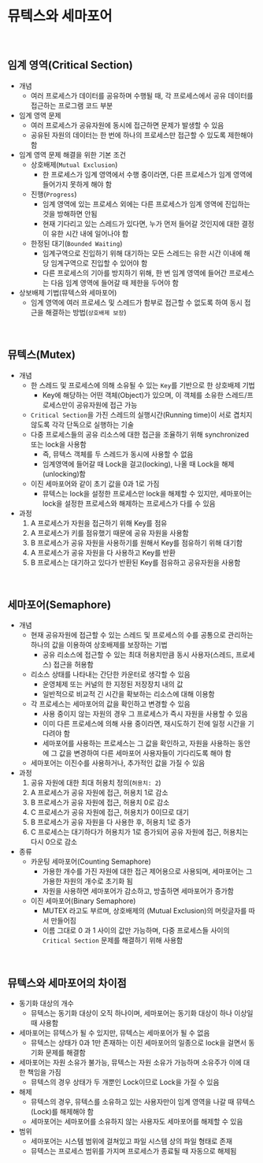 # 뮤텍스와 세마포어

<br/>

## 임계 영역(Critical Section)

- 개념
    - 여러 프로세스가 데이터를 공유하며 수행될 때, 각 프로세스에서 공유 데이터를 접근하는 프로그램 코드 부분
- 임계 영역 문제
    - 여러 프로세스가 공유자원에 동시에 접근하면 문제가 발생할 수 있음
    - 공유된 자원의 데이터는 한 번에 하나의 프로세스만 접근할 수 있도록 제한해야 함
- 임계 영역 문제 해결을 위한 기본 조건
    - 상호배제(`Mutual Exclusion`)
        - 한 프로세스가 임계 영역에서 수행 중이라면, 다른 프로세스가 임계 영역에 들어가지 못하게 해야 함
    - 진행(`Progress`)
        - 임계 영역에 있는 프로세스 외에는 다른 프로세스가 임계 영역에 진입하는 것을 방해하면 안됨
        - 현재 기다리고 있는 스레드가 있다면, 누가 먼저 들어갈 것인지에 대한 결정이 유한 시간 내에 일어나야 함
    - 한정된 대기(`Bounded Waiting`)
        - 임계구역으로 진입하기 위해 대기하는 모든 스레드는 유한 시간 이내에 해당 임계구역으로 진입할 수 있어야 함
        - 다른 프로세스의 기아를 방지하기 위해, 한 번 임계 영역에 들어간 프로세스는 다음 임계 영역에 들어갈 때 제한을 두어야 함
- 상보배제 기법(뮤텍스와 세마포어)
    - 임계 영역에 여러 프로세스 및 스레드가 함부로 접근할 수 없도록 하여 동시 접근을 해결하는 방법(`상호배제 보장`)

<br/>


## 뮤텍스(Mutex)

- 개념
    - 한 스레드 및 프로세스에 의해 소유될 수 있는 `Key`를 기반으로 한 상호배제 기법
        - Key에 해당하는 어떤 객체(Object)가 있으며, 이 객체를 소유한 스레드/프로세스만이 공유자원에 접근 가능
    - `Critical Section`을 가진 스레드의 실행시간(Running time)이 서로 겹치지 않도록 각각 단독으로 실행하는 기술
    - 다중 프로세스들의 공유 리소스에 대한 접근을 조율하기 위해 synchronized 또는 lock을 사용함
        - 즉, 뮤텍스 객체를 두 스레드가 동시에 사용할 수 없음
        - 임계영역에 들어갈 때 Lock을 걸고(locking), 나올 때 Lock을 해제(unlocking)함
    - 이진 세마포어와 같이 초기 값을 0과 1로 가짐
        - 뮤텍스는 lock을 설정한 프로세스만 lock을 해제할 수 있지만, 세마포어는 lock을 설정한 프로세스와 해제하는 프로세스가 다를 수 있음
- 과정
    1. A 프로세스가 자원을 접근하기 위해 Key를 점유
    2. A 프로세스가 키를 점유했기 때문에 공유 자원을 사용함
    3. B 프로세스가 공유 자원을 사용하기를 원해서 Key를 점유하기 위해 대기함
    4. A 프로세스가 공유 자원을 다 사용하고 Key를 반환
    5. B 프로세스는 대기하고 있다가 반환된 Key를 점유하고 공유자원을 사용함

<br/>

## 세마포어(Semaphore)

- 개념
    - 현재 공유자원에 접근할 수 있는 스레드 및 프로세스의 수를 공통으로 관리하는 하나의 값을 이용하여 상호배제를 보장하는 기법
        - 공유 리소스에 접근할 수 있는 최대 허용치만큼 동시 사용자(스레드, 프로세스) 접근을 허용함
    - 리소스 상태를 나타내는 간단한 카운터로 생각할 수 있음
        - 운영체제 또는 커널의 한 지정된 저장장치 내의 값
        - 일반적으로 비교적 긴 시간을 확보하는 리소스에 대해 이용함
    - 각 프로세스는 세마포어의 값을 확인하고 변경할 수 있음
        - 사용 중이지 않는 자원의 경우 그 프로세스가 즉시 자원을 사용할 수 있음
        - 이미 다른 프로세스에 의해 사용 중이라면, 재시도하기 전에 일정 시간을 기다려야 함
        - 세마포어를 사용하는 프로세스는 그 값을 확인하고, 자원을 사용하는 동안에 그 값을 변경하여 다른 세마포어 사용자들이 기다리도록 해야 함
    - 세마포어는 이진수를 사용하거나, 추가적인 값을 가질 수 있음
- 과정
    1. 공유 자원에 대한 최대 허용치 정의(`허용치: 2`)
    2. A 프로세스가 공유 자원에 접근, 허용치 1로 감소
    3. B 프로세스가 공유 자원에 접근, 허용치 0로 감소
    4. C 프로세스가 공유 자원에 접근, 허용치가 0이므로 대기
    5. B 프로세스가 공유 자원을 다 사용한 후, 허용치 1로 증가
    6. C 프로세스는 대기하다가 허용치가 1로 증가되어 공유 자원에 접근, 허용치는 다시 0으로 감소
- 종류 
    - 카운팅 세마포어(Counting Semaphore)
        - 가용한 개수를 가진 자원에 대한 접근 제어용으로 사용되며, 세마포어는 그 가용한 자원의 개수로 초기화 됨
        - 자원을 사용하면 세마포어가 감소하고, 방출하면 세마포어가 증가함
    - 이진 세마포어(Binary Semaphore)
        - MUTEX 라고도 부르며, 상호배제의 (Mutual Exclusion)의 머릿글자를 따서 만들어짐
        - 이름 그대로 0 과 1 사이의 값만 가능하며, 다중 프로세스들 사이의 `Critical Section` 문제를 해결하기 위해 사용함

<br/>

## 뮤텍스와 세마포어의 차이점

-  동기화 대상의 개수
    - 뮤텍스는 동기화 대상이 오직 하나이며, 세마포어는 동기화 대상이 하나 이상일 때 사용함
- 세마포어는 뮤텍스가 될 수 있지만, 뮤텍스는 세마포어가 될 수 없음
    - 뮤텍스는 상태가 0과 1만 존재하는 이진 세마포어의 일종으로 lock을 걸면서 동기화 문제를 해결함
- 세마포어는 자원 소유가 불가능, 뮤텍스는 자원 소유가 가능하며 소유주가 이에 대한 책임을 가짐
    - 뮤텍스의 경우 상태가 두 개뿐인 Lock이므로 Lock을 가질 수 있음
- 해제
    - 뮤텍스의 경우, 뮤텍스를 소유하고 있는 사용자만이 임계 영역을 나갈 때 뮤텍스(Lock)를 해제해야 함
    - 세마포어는 세마포어를 소유하지 않는 사용자도 세마포어를 해제할 수 있음
- 범위
    - 세마포어는 시스템 범위에 걸쳐있고 파일 시스템 상의 파일 형태로 존재
    - 뮤텍스는 프로세스 범위를 가지며 프로세스가 종료될 때 자동으로 해제됨

